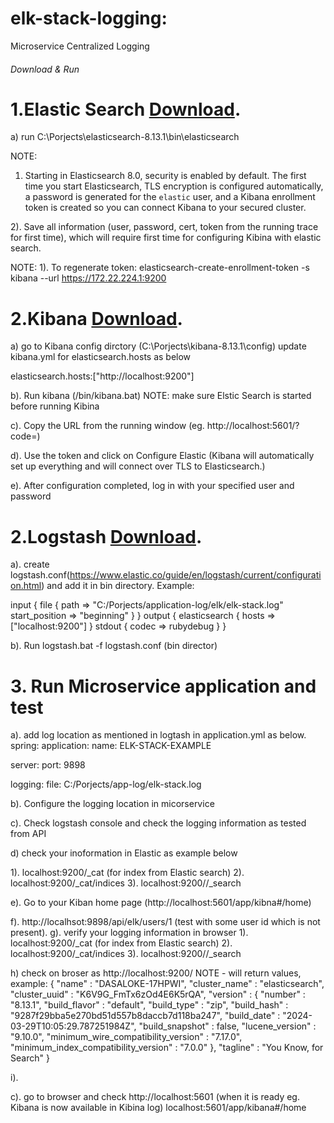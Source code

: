 # elk-stack-logging: 
Microservice Centralized Logging 
###### Download & Run
# 1.Elastic Search [Download](https://www.elastic.co/downloads/elasticsearch).
a) run C:\Porjects\elasticsearch-8.13.1\bin\elasticsearch

NOTE: 
1) Starting in Elasticsearch 8.0, security is enabled by default. 
The first time you start Elasticsearch, TLS encryption is configured automatically, a password is generated for the `elastic` user, 
and a Kibana enrollment token is created so you can connect Kibana to your secured cluster.

2). Save all information (user, password, cert, token from the running trace for first time), which will require first time for configuring 
Kibina with elastic search.

NOTE:
1). To regenerate token: 
elasticsearch-create-enrollment-token -s kibana --url https://172.22.224.1:9200


# 2.Kibana [Download](https://artifacts.elastic.co/downloads/logstash/logstash-7.6.2.zip).
a) go to Kibana config dirctory (C:\Porjects\kibana-8.13.1\config) update kibana.yml for elasticsearch.hosts as below

elasticsearch.hosts:["http://localhost:9200"]

b). Run kibana (/bin/kibana.bat)
NOTE: make sure Elstic Search is started before running Kibina

c). Copy the URL from the running window (eg. http://localhost:5601/?code=<your code>)

d). Use the token and click on Configure Elastic (Kibana will automatically set up everything and will connect over TLS to Elasticsearch.)

e). After configuration completed, log in with your specified user and password



# 2.Logstash [Download](https://www.elastic.co/downloads/kibana).
a). create logstash.conf(https://www.elastic.co/guide/en/logstash/current/configuration.html)
and add it in bin directory.
Example:

input {
  file {
    path => "C:/Porjects/application-log/elk/elk-stack.log"
    start_position => "beginning"
  }
}
output {
  elasticsearch {
    hosts => ["localhost:9200"]
  }
  stdout { codec => rubydebug }
}

b). Run logstash.bat -f logstash.conf (bin director)

# 3. Run Microservice application and test
a). add log location as mentioned in logtash in application.yml as below.
spring:
  application:
    name: ELK-STACK-EXAMPLE

server:
  port: 9898

logging:
  file: C:/Porjects/app-log/elk-stack.log

b). Configure the logging location in micorservice 

c). Check logstash console and check the logging information as tested from API

d) check your inoformation in Elastic as example below

1). localhost:9200/_cat (for index from Elastic search) 
2). localhost:9200/_cat/indices
3). localhost:9200/<your indices>/_search

e). Go to your Kiban home page (http://localhost:5601/app/kibna#/home)


f). http://localhsot:9898/api/elk/users/1 (test with some user id which is not present).
g). verify your logging information in browser
1). localhost:9200/_cat (for index from Elastic search) 
2). localhost:9200/_cat/indices
3). localhost:9200/<your indices>/_search



h) check on broser as http://localhost:9200/ 
NOTE - will return values, example:
{
  "name" : "DASALOKE-17HPWI",
  "cluster_name" : "elasticsearch",
  "cluster_uuid" : "K6V9G_FmTx6zOd4E6K5rQA",
  "version" : {
    "number" : "8.13.1",
    "build_flavor" : "default",
    "build_type" : "zip",
    "build_hash" : "9287f29bba5e270bd51d557b8daccb7d118ba247",
    "build_date" : "2024-03-29T10:05:29.787251984Z",
    "build_snapshot" : false,
    "lucene_version" : "9.10.0",
    "minimum_wire_compatibility_version" : "7.17.0",
    "minimum_index_compatibility_version" : "7.0.0"
  },
  "tagline" : "You Know, for Search"
}

i). 

c). go to browser and check http://localhost:5601 (when it is ready eg.  Kibana is now available in Kibina log)
localhost:5601/app/kibana#/home

